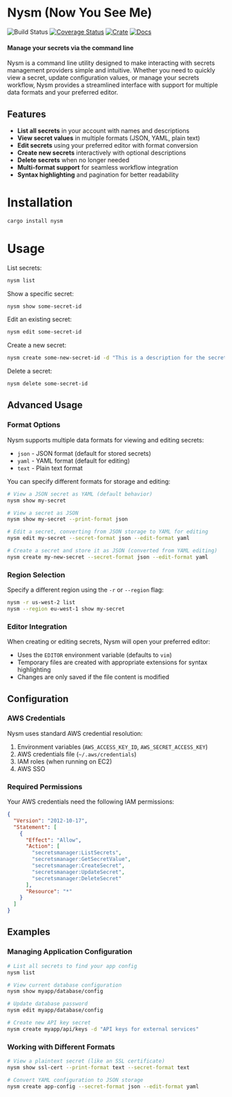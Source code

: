 # Nysm (Now You See Me)

![Build Status](https://github.com/endoze/nysm/actions/workflows/ci.yml/badge.svg?branch=master)
[![Coverage Status](https://coveralls.io/repos/github/endoze/nysm/badge.svg?branch=master)](https://coveralls.io/github/endoze/nysm?branch=master)
[![Crate](https://img.shields.io/crates/v/nysm.svg)](https://crates.io/crates/nysm)
[![Docs](https://docs.rs/nysm/badge.svg)](https://docs.rs/nysm)

#### Manage your secrets via the command line

Nysm is a command line utility designed to make interacting with secrets management providers simple and intuitive. Whether you need to quickly view a secret, update configuration values, or manage your secrets workflow, Nysm provides a streamlined interface with support for multiple data formats and your preferred editor.

## Features

- **List all secrets** in your account with names and descriptions
- **View secret values** in multiple formats (JSON, YAML, plain text)
- **Edit secrets** using your preferred editor with format conversion
- **Create new secrets** interactively with optional descriptions
- **Delete secrets** when no longer needed
- **Multi-format support** for seamless workflow integration
- **Syntax highlighting** and pagination for better readability

# Installation

```sh
cargo install nysm
```

# Usage

List secrets:

```sh
nysm list
```

Show a specific secret:

```sh
nysm show some-secret-id
```

Edit an existing secret:

```sh
nysm edit some-secret-id
```

Create a new secret:

```sh
nysm create some-new-secret-id -d "This is a description for the secret"
```

Delete a secret:

```sh
nysm delete some-secret-id
```

## Advanced Usage

### Format Options

Nysm supports multiple data formats for viewing and editing secrets:

- `json` - JSON format (default for stored secrets)
- `yaml` - YAML format (default for editing)
- `text` - Plain text format

You can specify different formats for storage and editing:

```sh
# View a JSON secret as YAML (default behavior)
nysm show my-secret

# View a secret as JSON
nysm show my-secret --print-format json

# Edit a secret, converting from JSON storage to YAML for editing
nysm edit my-secret --secret-format json --edit-format yaml

# Create a secret and store it as JSON (converted from YAML editing)
nysm create my-new-secret --secret-format json --edit-format yaml
```

### Region Selection

Specify a different region using the `-r` or `--region` flag:

```sh
nysm -r us-west-2 list
nysm --region eu-west-1 show my-secret
```

### Editor Integration

When creating or editing secrets, Nysm will open your preferred editor:

- Uses the `EDITOR` environment variable (defaults to `vim`)
- Temporary files are created with appropriate extensions for syntax highlighting
- Changes are only saved if the file content is modified

## Configuration

### AWS Credentials

Nysm uses standard AWS credential resolution:

1. Environment variables (`AWS_ACCESS_KEY_ID`, `AWS_SECRET_ACCESS_KEY`)
2. AWS credentials file (`~/.aws/credentials`)
3. IAM roles (when running on EC2)
4. AWS SSO

### Required Permissions

Your AWS credentials need the following IAM permissions:

```json
{
  "Version": "2012-10-17",
  "Statement": [
    {
      "Effect": "Allow",
      "Action": [
        "secretsmanager:ListSecrets",
        "secretsmanager:GetSecretValue",
        "secretsmanager:CreateSecret",
        "secretsmanager:UpdateSecret",
        "secretsmanager:DeleteSecret"
      ],
      "Resource": "*"
    }
  ]
}
```

## Examples

### Managing Application Configuration

```sh
# List all secrets to find your app config
nysm list

# View current database configuration
nysm show myapp/database/config

# Update database password
nysm edit myapp/database/config

# Create new API key secret
nysm create myapp/api/keys -d "API keys for external services"
```

### Working with Different Formats

```sh
# View a plaintext secret (like an SSL certificate)
nysm show ssl-cert --print-format text --secret-format text

# Convert YAML configuration to JSON storage
nysm create app-config --secret-format json --edit-format yaml
```
